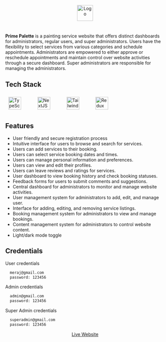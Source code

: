 <p align="center">
  <img src="https://res.cloudinary.com/dn163fium/image/upload/v1697588920/psog4rriy6tlbcs1edhh.png" alt="Logo" width="50" style="max-width: 200px;">
</p>

#

**Prime Palette** is a painting service website that offers distinct dashboards for administrators, regular users, and super administrators. Users have the flexibility to select services from various categories and schedule appointments. Administrators are empowered to either approve or reschedule appointments and maintain control over website activities through a secure dashboard. Super administrators are responsible for managing the administrators.

## Tech Stack

<div align="left">  
<a href="https://www.typescriptlang.org/" target="_blank"><img style="margin: 10px" src="https://profilinator.rishav.dev/skills-assets/typescript-original.svg" alt="TypeScript" height="40" /></a>  
<span style="margin: 0 10px;">&nbsp;</span>
<a href="https://nextjs.org/" target="_blank"><img style="margin: 10px" src="https://profilinator.rishav.dev/skills-assets/nextjs.png" alt="NextJS" height="40" /></a> 
<span style="margin: 0 10px;">&nbsp;</span> 
<a href="https://www.tailwindcss.com/" target="_blank"><img style="margin: 10px" src="https://profilinator.rishav.dev/skills-assets/tailwindcss.svg" alt="Tailwind CSS" height="40" /></a>  
<span style="margin: 0 10px;">&nbsp;</span>
<a href="https://redux.js.org/" target="_blank"><img style="margin: 10px" src="https://profilinator.rishav.dev/skills-assets/redux-original.svg" alt="Redux" height="40" /></a>  
</div>

## Features

- User friendly and secure registration process
- Intuitive interface for users to browse and search for services.
- Users can add services to their booking.
- Users can select service booking dates and times.
- Users can manage personal information and preferences.
- Users can view and edit their profiles.
- Users can leave reviews and ratings for services.
- User dashboard to view booking history and check booking statuses.
- Feedback forms for users to submit comments and suggestions.
- Central dashboard for administrators to monitor and manage website activities.
- User management system for administrators to add, edit, and manage user.
- Interface for adding, editing, and removing service listings.
- Booking management system for administrators to view and manage bookings.
- Content management system for administrators to control website content.
- Light/dark mode toggle

## Credentials

User credentials

```bash
  meraj@gmail.com
  password: 123456
```

Admin credentials

```bash
  admin@gmail.com
  password: 123456
```

Super Admin credentials

```bash
  superadmin@gmail.com
  password: 123456
```

<p align="center">
  <a href="https://prime-palette.vercel.app/" target="_blank">Live Website</a>
</p>
